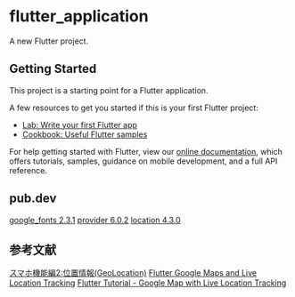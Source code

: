 # flutter_application

A new Flutter project.

## Getting Started

This project is a starting point for a Flutter application.

A few resources to get you started if this is your first Flutter project:

- [Lab: Write your first Flutter app](https://flutter.dev/docs/get-started/codelab)
- [Cookbook: Useful Flutter samples](https://flutter.dev/docs/cookbook)

For help getting started with Flutter, view our
[online documentation](https://flutter.dev/docs), which offers tutorials,
samples, guidance on mobile development, and a full API reference.

## pub.dev
[google_fonts 2.3.1](https://pub.dev/packages/google_fonts)
[provider 6.0.2](https://pub.dev/packages/provider)
[location 4.3.0](https://pub.dev/packages/location)


## 参考文献
[スマホ機能編2:位置情報(GeoLocation)](https://zenn.dev/kazutxt/books/flutter_practice_introduction/viewer/smartphone_geolocation)
[Flutter Google Maps and Live Location Tracking](https://aayushbajaj505.medium.com/flutter-google-maps-and-live-location-tracking-83bb8224032c)
[Flutter Tutorial - Google Map with Live Location Tracking](https://github.com/techwithsam/google-map-flutter)